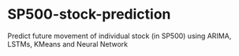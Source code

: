 # SP500-stock-prediction
Predict future movement of individual stock (in SP500) using ARIMA, LSTMs, KMeans and Neural Network 
